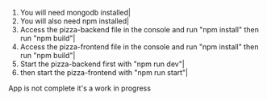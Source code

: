 1. You will need mongodb installed|
2. You will also need npm installed|
3. Access the pizza-backend file in the console and run "npm install" then run "npm build"|
4. Access the pizza-frontend file in the console and run "npm install" then run "npm build"|
5. Start the pizza-backend first with "npm run dev"|
6. then start the pizza-frontend with "npm run start"|

App is not complete it's a work in progress